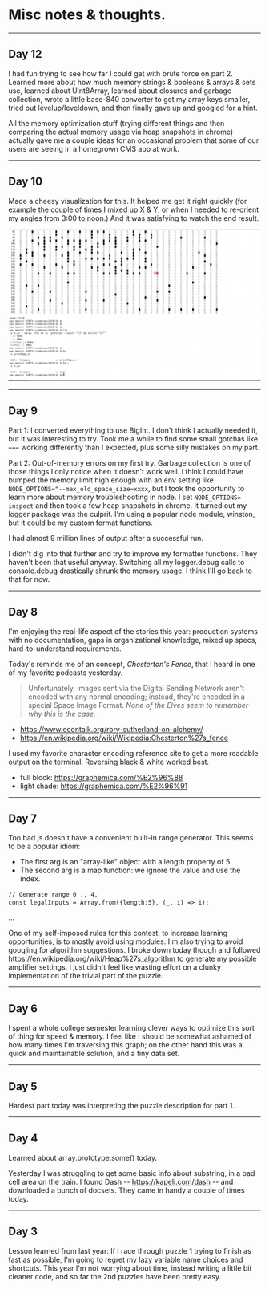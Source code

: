 # Misc notes & thoughts.




---
## Day 12

I had fun trying to see how far I could get with brute force on part 2. Learned more about how much memory strings & booleans & arrays & sets use, learned about Uint8Array, learned about closures and garbage collection, wrote a little base-840 converter to get my array keys smaller, tried out levelup/leveldown, and then finally gave up and googled for a hint.

All the memory optimization stuff (trying different things and then comparing the actual memory usage via heap snapshots in chrome) actually gave me a couple ideas for an occasional problem that some of our users are seeing in a homegrown CMS app at work.


---
## Day 10

Made a cheesy visualization for this. It helped me get it right quickly (for example the couple of times I mixed up X & Y, or when I needed to re-orient my angles from 3:00 to noon.) And it was satisfying to watch the end result.

![Solution for part 2](/10/aoc_day10.gif)

---
## Day 9 

Part 1: I converted everything to use BigInt. I don't think I actually needed it, but it was interesting to try. Took me a while to find some small gotchas like `===` working differently than I expected, plus some silly mistakes on my part.

Part 2: Out-of-memory errors on my first try. Garbage collection is one of those things I only notice when it doesn't work well. I think I could have bumped the memory limit high enough with an env setting like `NODE_OPTIONS="--max_old_space_size=xxxx`, but I took the opportunity to learn more about memory troubleshooting in node. I set `NODE_OPTIONS=--inspect` and then took a few heap snapshots in chrome. It turned out my logger package was the culprit. I'm using a popular node module, winston, but it could be my custom format functions.

I had almost 9 million lines of output after a successful run.

I didn't dig into that further and try to improve my formatter functions. They haven't been that useful anyway. Switching all my logger.debug calls to console.debug drastically shrunk the memory usage. I think I'll go back to that for now.

---
## Day 8

I'm enjoying the real-life aspect of the stories this year: production systems with no documentation, gaps in organizational knowledge, mixed up specs, hard-to-understand requirements.

Today's reminds me of an concept, _Chesterton's Fence_, that I heard in one of my favorite podcasts yesterday.

> Unfortunately, images sent via the Digital Sending Network aren't encoded with any normal encoding; instead, they're encoded in a special Space Image Format. _None of the Elves seem to remember why this is the case._

- https://www.econtalk.org/rory-sutherland-on-alchemy/
- https://en.wikipedia.org/wiki/Wikipedia:Chesterton%27s_fence

I used my favorite character encoding reference site to get a more readable output on the terminal. Reversing black & white worked best.
- full block: https://graphemica.com/%E2%96%88
- light shade: https://graphemica.com/%E2%96%91

---
## Day 7


Too bad js doesn't have a convenient built-in range generator.
This seems to be a popular idiom:
- The first arg is an "array-like" object with a length property of 5.
- The second arg is a map function: we ignore the value and use the index.
```
// Generate range 0 .. 4.
const legalInputs = Array.from({length:5}, (_, i) => i);
```

...

One of my self-imposed rules for this contest, to increase learning opportunities, is to mostly avoid using modules. I'm also trying to avoid googling for algorithm suggestions. I broke down today though and followed https://en.wikipedia.org/wiki/Heap%27s_algorithm to generate my possible amplifier settings. I just didn't feel like wasting effort on a clunky implementation of the trivial part of the puzzle.

---
## Day 6

I spent a whole college semester learning clever ways to optimize this sort of thing for speed & memory. I feel like I should be somewhat ashamed of how many times I'm traversing this graph; on the other hand this was a quick and maintainable solution, and a tiny data set.

---
## Day 5

Hardest part today was interpreting the puzzle description for part 1.

---
## Day 4


Learned about array.prototype.some() today.

Yesterday I was struggling to get some basic info about substring, in a bad cell area on the train. I found Dash -- https://kapeli.com/dash -- and downloaded a bunch of docsets. They came in handy a couple of times today.

---
## Day 3

Lesson learned from last year: If I race through puzzle 1 trying to finish as fast as possible, I'm going to regret my lazy variable name choices and shortcuts. This year I'm not worrying about time, instead writing a little bit cleaner code, and so far the 2nd puzzles have been pretty easy.
